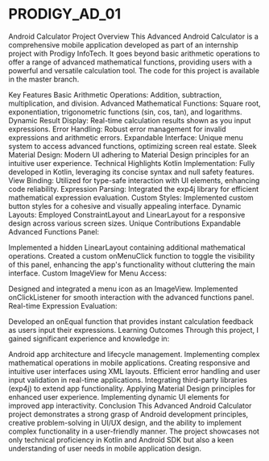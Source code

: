 # PRODIGY_AD_01
Android Calculator
Project Overview
This Advanced Android Calculator is a comprehensive mobile application developed as part of an internship project with Prodigy InfoTech. It goes beyond basic arithmetic operations to offer a range of advanced mathematical functions, providing users with a powerful and versatile calculation tool. The code for this project is available in the master branch.

Key Features
Basic Arithmetic Operations: Addition, subtraction, multiplication, and division.
Advanced Mathematical Functions: Square root, exponentiation, trigonometric functions (sin, cos, tan), and logarithms.
Dynamic Result Display: Real-time calculation results shown as you input expressions.
Error Handling: Robust error management for invalid expressions and arithmetic errors.
Expandable Interface: Unique menu system to access advanced functions, optimizing screen real estate.
Sleek Material Design: Modern UI adhering to Material Design principles for an intuitive user experience.
Technical Highlights
Kotlin Implementation: Fully developed in Kotlin, leveraging its concise syntax and null safety features.
View Binding: Utilized for type-safe interaction with UI elements, enhancing code reliability.
Expression Parsing: Integrated the exp4j library for efficient mathematical expression evaluation.
Custom Styles: Implemented custom button styles for a cohesive and visually appealing interface.
Dynamic Layouts: Employed ConstraintLayout and LinearLayout for a responsive design across various screen sizes.
Unique Contributions
Expandable Advanced Functions Panel:

Implemented a hidden LinearLayout containing additional mathematical operations.
Created a custom onMenuClick function to toggle the visibility of this panel, enhancing the app's functionality without cluttering the main interface.
Custom ImageView for Menu Access:

Designed and integrated a menu icon as an ImageView.
Implemented onClickListener for smooth interaction with the advanced functions panel.
Real-time Expression Evaluation:

Developed an onEqual function that provides instant calculation feedback as users input their expressions.
Learning Outcomes
Through this project, I gained significant experience and knowledge in:

Android app architecture and lifecycle management.
Implementing complex mathematical operations in mobile applications.
Creating responsive and intuitive user interfaces using XML layouts.
Efficient error handling and user input validation in real-time applications.
Integrating third-party libraries (exp4j) to extend app functionality.
Applying Material Design principles for enhanced user experience.
Implementing dynamic UI elements for improved app interactivity.
Conclusion
This Advanced Android Calculator project demonstrates a strong grasp of Android development principles, creative problem-solving in UI/UX design, and the ability to implement complex functionality in a user-friendly manner. The project showcases not only technical proficiency in Kotlin and Android SDK but also a keen understanding of user needs in mobile application design.
